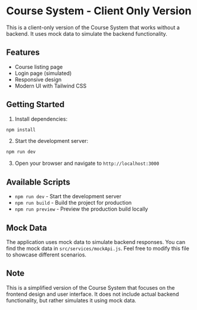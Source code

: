 # Course System - Client Only Version

This is a client-only version of the Course System that works without a backend. It uses mock data to simulate the backend functionality.

## Features

- Course listing page
- Login page (simulated)
- Responsive design
- Modern UI with Tailwind CSS

## Getting Started

1. Install dependencies:
```bash
npm install
```

2. Start the development server:
```bash
npm run dev
```

3. Open your browser and navigate to `http://localhost:3000`

## Available Scripts

- `npm run dev` - Start the development server
- `npm run build` - Build the project for production
- `npm run preview` - Preview the production build locally

## Mock Data

The application uses mock data to simulate backend responses. You can find the mock data in `src/services/mockApi.js`. Feel free to modify this file to showcase different scenarios.

## Note

This is a simplified version of the Course System that focuses on the frontend design and user interface. It does not include actual backend functionality, but rather simulates it using mock data. 